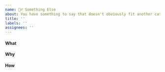 ```yaml
---
name: 🤷‍♂️ Something Else
about: You have something to say that doesn't obviously fit another category here
title: ''
labels: ''
assignees: ''
---
```


<!--    Instructions                                -->
<!--                                                -->
<!-- 1. Remove sections/details you do not complete -->
<!-- 2. Add sections/details useful to you          -->

#### What

#### Why

#### How
